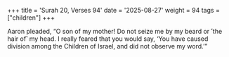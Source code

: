 +++
title = 'Surah 20, Verses 94'
date = '2025-08-27'
weight = 94
tags = ["children"]
+++

Aaron pleaded, “O son of my mother! Do not seize me by my beard or ˹the hair of˺ my head. I really feared that you would say, ‘You have caused division among the Children of Israel, and did not observe my word.’”